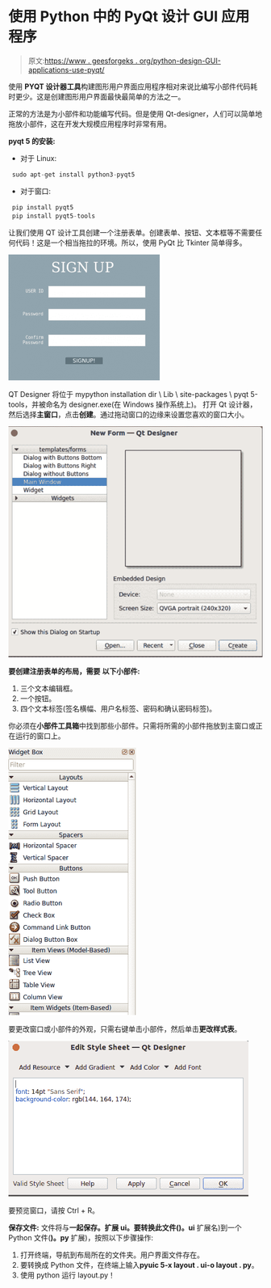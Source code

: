 # 使用 Python 中的 PyQt 设计 GUI 应用程序

> 原文:[https://www . geesforgeks . org/python-design-GUI-applications-use-pyqt/](https://www.geeksforgeeks.org/python-designing-gui-applications-using-pyqt/)

使用 **PYQT 设计器工具**构建图形用户界面应用程序相对来说比编写小部件代码耗时更少。这是创建图形用户界面最快最简单的方法之一。

正常的方法是为小部件和功能编写代码。但是使用 Qt-designer，人们可以简单地拖放小部件，这在开发大规模应用程序时非常有用。

**pyqt 5 的安装:**

*   对于 Linux:

```py
 sudo apt-get install python3-pyqt5
```

*   对于窗口:

```py
 pip install pyqt5
 pip install pyqt5-tools 
```

让我们使用 QT 设计工具创建一个注册表单。创建表单、按钮、文本框等不需要任何代码！这是一个相当拖拉的环境。所以，使用 PyQt 比 Tkinter 简单得多。

![](img/cd0f01c2bf4b883415789a4bb1828c9b.png)

QT Designer 将位于 mypython installation dir \ Lib \ site-packages \ pyqt 5-tools，并被命名为 designer.exe(在 Windows 操作系统上)。
打开 Qt 设计器，然后选择**主窗口**，点击**创建**。通过拖动窗口的边缘来设置您喜欢的窗口大小。

![](img/532e707edc776a56de5554b8b6d0ce49.png)

**要创建注册表单的布局，需要** **以下小部件:**

1.  三个文本编辑框。
2.  一个按钮。
3.  四个文本标签(签名横幅、用户名标签、密码和确认密码标签)。

你必须在**小部件工具箱**中找到那些小部件。只需将所需的小部件拖放到主窗口或正在运行的窗口上。

![](img/5d599f8f8c84a23cb8e7983e65965021.png)

要更改窗口或小部件的外观，只需右键单击小部件，然后单击**更改样式表**。

![](img/9734f3ccd9b557c4aecd4bc1b7d24bf1.png)

要预览窗口，请按 Ctrl + R。

**保存文件:**
文件将与**一起保存。**扩展 ui。要转换此文件(**)。ui** 扩展名)到一个 Python 文件(**)。py** 扩展)，按照以下步骤操作:

1.  打开终端，导航到布局所在的文件夹。用户界面文件存在。
2.  要转换成 Python 文件，在终端上输入**pyuic 5-x layout . ui-o layout . py**。
3.  使用 python 运行 layout.py！